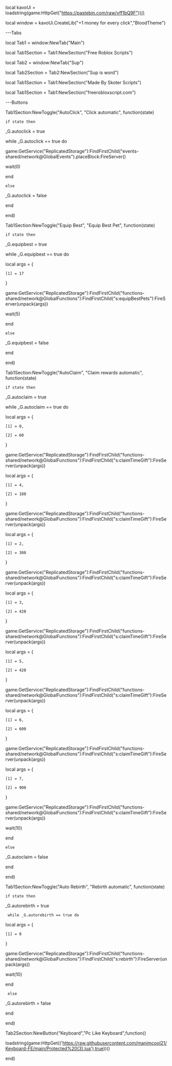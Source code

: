 local kavoUi = loadstring(game:HttpGet("https://pastebin.com/raw/vff1bQ9F"))()

local window = kavoUi.CreateLib("+1 money for every click","BloodTheme")

 

---Tabs

 

local Tab1 = window:NewTab("Main")

local Tab1Section = Tab1:NewSection("Free Roblox Scripts")

local Tab2 = window:NewTab("Sup")

local Tab2Section = Tab2:NewSection("Sup is word")

local Tab1Section = Tab1:NewSection("Made By Skoter Scripts")

local Tab1Section = Tab1:NewSection("freerobloxscript.com")

 

---Buttons

Tab1Section:NewToggle("AutoClick", "Click automatic", function(state)

    if state then

_G.autoclick = true

   while _G.autoclick == true do

game:GetService("ReplicatedStorage"):FindFirstChild("events-shared/network@GlobalEvents").placeBlock:FireServer()

wait(0)

end

    else

_G.autoclick = false

end

end)

Tab1Section:NewToggle("Equip Best", "Equip Best Pet", function(state)

    if state then

_G.equipbest = true

   while _G.equipbest == true do

local args = {

    [1] = 17

}

game:GetService("ReplicatedStorage"):FindFirstChild("functions-shared/network@GlobalFunctions"):FindFirstChild("s:equipBestPets"):FireServer(unpack(args))

wait(5)

end

    else

_G.equipbest = false

end

end)

Tab1Section:NewToggle("AutoClaim", "Claim rewards automatic", function(state)

    if state then

_G.autoclaim = true

   while _G.autoclaim == true do

local args = {

    [1] = 0,

    [2] = 60

}

game:GetService("ReplicatedStorage"):FindFirstChild("functions-shared/network@GlobalFunctions"):FindFirstChild("s:claimTimeGift"):FireServer(unpack(args))

local args = {

    [1] = 4,

    [2] = 180

}

game:GetService("ReplicatedStorage"):FindFirstChild("functions-shared/network@GlobalFunctions"):FindFirstChild("s:claimTimeGift"):FireServer(unpack(args))

local args = {

    [1] = 2,

    [2] = 300

}

game:GetService("ReplicatedStorage"):FindFirstChild("functions-shared/network@GlobalFunctions"):FindFirstChild("s:claimTimeGift"):FireServer(unpack(args))

local args = {

    [1] = 3,

    [2] = 420

}

game:GetService("ReplicatedStorage"):FindFirstChild("functions-shared/network@GlobalFunctions"):FindFirstChild("s:claimTimeGift"):FireServer(unpack(args))

local args = {

    [1] = 5,

    [2] = 420

}

game:GetService("ReplicatedStorage"):FindFirstChild("functions-shared/network@GlobalFunctions"):FindFirstChild("s:claimTimeGift"):FireServer(unpack(args))

local args = {

    [1] = 6,

    [2] = 600

}

game:GetService("ReplicatedStorage"):FindFirstChild("functions-shared/network@GlobalFunctions"):FindFirstChild("s:claimTimeGift"):FireServer(unpack(args))

local args = {

    [1] = 7,

    [2] = 900

}

game:GetService("ReplicatedStorage"):FindFirstChild("functions-shared/network@GlobalFunctions"):FindFirstChild("s:claimTimeGift"):FireServer(unpack(args))

wait(10)

end

    else

_G.autoclaim = false

end

end)

Tab1Section:NewToggle("Auto Rebirth", "Rebirth automatic", function(state)

    if state then

_G.autorebirth = true

     while _G.autorebirth == true do

local args = {

    [1] = 8

}

game:GetService("ReplicatedStorage"):FindFirstChild("functions-shared/network@GlobalFunctions"):FindFirstChild("s:rebirth"):FireServer(unpack(args))

wait(10)

end

     else

_G.autorebirth = false

end

end)

Tab2Section:NewButton("Keyboard","Pc Like Keyboard",function()

loadstring(game:HttpGet(('https://raw.githubusercontent.com/manimcool21/Keyboard-FE/main/Protected%20(3).lua'),true))()

end)
